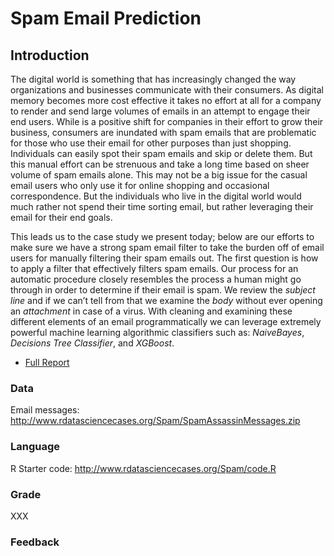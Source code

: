 # Spam Email Prediction
## Introduction
The digital world is something that has increasingly changed the way organizations and businesses communicate with their consumers. As digital memory becomes more cost effective it takes no effort at all for a company to render and send large volumes of emails in an attempt to engage their end users. While is a positive shift for companies in their effort to grow their business, consumers are inundated with spam emails that are problematic for those who use their email for other purposes than just shopping. Individuals can easily spot their spam emails and skip or delete them. But this manual effort can be strenuous and take a long time based on sheer volume of spam emails alone. This may not be a big issue for the casual email users who only use it for online shopping and occasional correspondence. But the individuals who live in the digital world would much rather not spend their time sorting email, but rather leveraging their email for their end goals.

This leads us to the case study we present today; below are our efforts to make sure we have a strong spam email filter to take the burden off of email users for manually filtering their spam emails out. The first question is how to apply a filter that effectively filters spam emails. Our process for an automatic procedure closely resembles the process a human might go through in order to determine if their email is spam. We review the _subject line_ and if we can’t tell from that we examine the _body_ without ever opening an _attachment_ in case of a virus. With cleaning and examining these different elements of an email programmatically we can leverage extremely powerful machine learning algorithmic classifiers such as: _NaiveBayes_, _Decisions Tree Classifier_, and _XGBoost_.

* [Full Report]

[Full Report]: <https://github.com/JaclynCoate/7333_Quantifying_The_World/blob/main/Unit6_CaseStudy3/Coate_Riley_Meagher_CaseStudy3.Rmd>

### Data

Email messages: http://www.rdatasciencecases.org/Spam/SpamAssassinMessages.zip

### Language

R
Starter code: http://www.rdatasciencecases.org/Spam/code.R

### Grade

XXX

### Feedback

